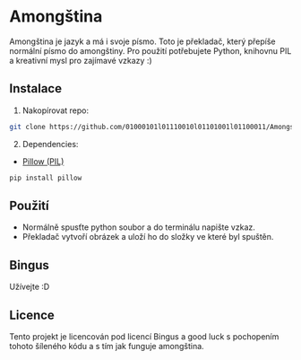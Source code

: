 # Amongština
Amongština je jazyk a má i svoje písmo. Toto je překladač, který přepíše normální písmo do amongštiny. Pro použití potřebujete Python, knihovnu PIL a kreativní mysl pro zajímavé vzkazy :)


## Instalace

1. Nakopírovat repo:
  ```bash
  git clone https://github.com/01000101l01110010l01101001l01100011/Amongstina
  ```
2. Dependencies:
- [Pillow (PIL)](https://pypi.org/project/pillow/)
```bash
pip install pillow
```

## Použití
- Normálně spusťte python soubor a do terminálu napište vzkaz.
- Překladač vytvoří obrázek a uloží ho do složky ve které byl spuštěn.

## Bingus
Užívejte :D

## Licence
Tento projekt je licencován pod licencí Bingus a good luck s pochopením tohoto šíleného kódu a s tím jak funguje amongština.
